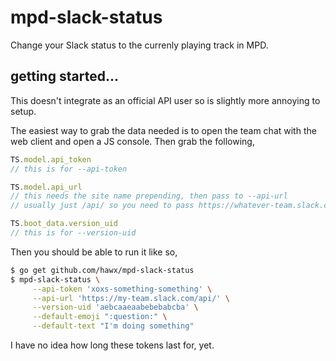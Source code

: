 # mpd-slack-status

Change your Slack status to the currenly playing track in MPD.

## getting started...

This doesn't integrate as an official API user so is slightly more annoying to setup.

The easiest way to grab the data needed is to open the team chat with the web
client and open a JS console. Then grab the following,

```js
TS.model.api_token
// this is for --api-token

TS.model.api_url
// this needs the site name prepending, then pass to --api-url
// usually just /api/ so you need to pass https://whatever-team.slack.com/api/

TS.boot_data.version_uid
// this is for --version-uid
```

Then you should be able to run it like so,

```sh
$ go get github.com/hawx/mpd-slack-status
$ mpd-slack-status \
     --api-token 'xoxs-something-something' \
     --api-url 'https://my-team.slack.com/api/' \
     --version-uid 'aebcaaeaabebebabcba' \
     --default-emoji ":question:" \
     --default-text "I'm doing something"
```

I have no idea how long these tokens last for, yet.
